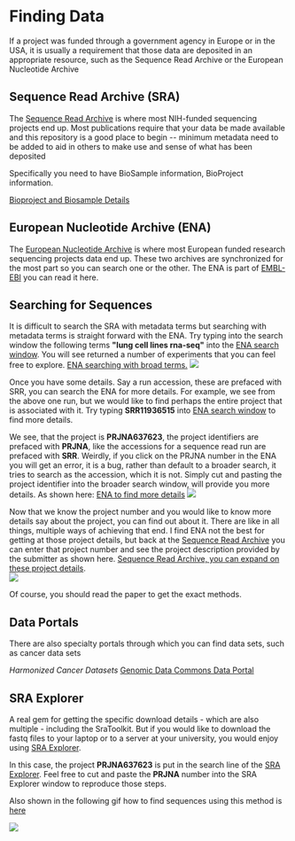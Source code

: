 # Finding Data

If a project was funded through a government agency in Europe or in the USA, it is usually a requirement that those data are deposited in an appropriate resource, such as the Sequence Read Archive or the European Nucleotide Archive

## Sequence Read Archive (SRA)

The [Sequence Read Archive](https://www.ncbi.nlm.nih.gov/sra) is where most NIH-funded sequencing projects end up.   Most publications require that your data be made available and this repository is a good place to begin -- minimum metadata need to be added to aid in others to make use and sense of what has been deposited

Specifically you need to have BioSample information, BioProject information.

[Bioproject and Biosample Details](https://submit.ncbi.nlm.nih.gov/about/bioproject-biosample/#:~:text=A%20BioProject%20is%20a%20collection,materials%20relating%20to%20experimental%20assays)

## European Nucleotide Archive (ENA)
The [European Nucleotide Archive](https://www.ebi.ac.uk/ena/browser/home) is where most European funded research sequencing projects data end up.   These two archives are synchronized for the most part so you can search one or the other.  The ENA is part of [EMBL-EBI](https://www.ebi.ac.uk/about/our-impact) you can read it here.

## Searching for Sequences

It is difficult to search the SRA with metadata terms but searching with metadata terms is straight forward with the ENA. Try typing into the search window the following terms **"lung cell lines rna-seq"** into the [ENA search window](https://www.ebi.ac.uk/ena/browser/home).   You will see returned a number of experiments that you can feel free to explore.  [ENA searching with broad terms.](../../assets/ENAGettingExperimentsForAnalysisUsingSearch.gif)
![](../../assets/ENAGettingExperimentsForAnalysisUsingSearch.gif)

Once you have some details. Say a run accession, these are prefaced with SRR, you can search the ENA for more details.  For example, we see from the above one run, but we would like to find perhaps the entire project that is associated with it.  Try typing **SRR11936515** into [ENA search window](https://www.ebi.ac.uk/ena/browser/home) to find more details.   

We see, that the project is **PRJNA637623**, the project identifiers are prefaced with **PRJNA**, like the accessions for a sequence read run are prefaced with **SRR**.  Weirdly, if you click on the PRJNA number in the ENA you will get an error, it is a bug, rather than default to a broader search, it tries to search as the accession, which it is not.   Simply cut and pasting the project identifier into the broader search window, will provide you more details.  As shown here: [ENA to find more details](../../assets/ENAGettingAllRunsAssociatedWithAnSRR.gif)
![](../../assets/ENAGettingAllRunsAssociatedWithAnSRR.gif)

Now that we know the project number and you would like to know more details say about the project, you can find out about it.  There are like in all things, multiple ways of achieving that end.   I find ENA not the best for getting at those project details, but back at the [Sequence Read Archive](https://www.ncbi.nlm.nih.gov/sra) you can enter that project number and see the project description provided by the submitter as shown here. [Sequence Read Archive, you can expand on these project details](../../assets/SRAGettingMoreDetailsOnTheProject.gif).  
![](../../assets/SRAGettingMoreDetailsOnTheProject.gif)

Of course, you should read the paper to get the exact methods. 

## Data Portals

There are also specialty portals through which you can find data sets, such as cancer data sets

*Harmonized Cancer Datasets*
[Genomic Data Commons Data Portal](https://portal.gdc.cancer.gov/)

## SRA Explorer

A real gem for getting the specific download details - which are also multiple - including the SraToolkit.  But if you would like to download the fastq files to your laptop or to a server at your university, you would enjoy using [SRA Explorer](https://sra-explorer.info/).  

In this case, the project **PRJNA637623** is put in the search line of the [SRA Explorer](https://sra-explorer.info).  Feel free to cut and paste the **PRJNA** number into the SRA Explorer window to reproduce those steps.

Also shown in the following gif how to find sequences using this method is [here](../../assets/SRARunExplorerGettingAllRunsForAProject.gif)

![](../../assets/SRARunExplorerGettingAllRunsForAProject.gif)

